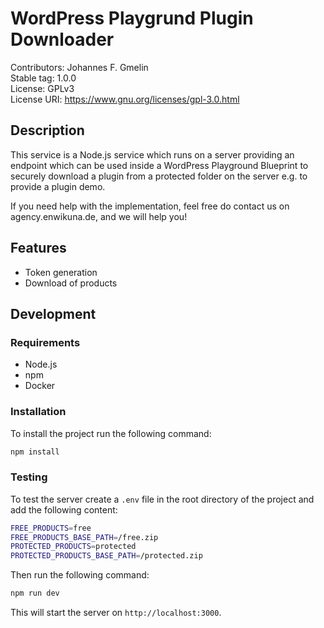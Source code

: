 # WordPress Playgrund Plugin Downloader

Contributors: Johannes F. Gmelin\
Stable tag: 1.0.0\
License: GPLv3\
License URI: https://www.gnu.org/licenses/gpl-3.0.html

## Description

This service is a Node.js service which runs on a server providing an endpoint which can be used inside a WordPress Playground Blueprint to securely download a plugin from a protected folder on the server e.g. to provide
a plugin demo.

If you need help with the implementation, feel free do contact us on agency.enwikuna.de, and we will help you!

## Features

- Token generation
- Download of products

## Development

### Requirements

- Node.js
- npm
- Docker

### Installation

To install the project run the following command:

```bash
npm install
```

### Testing

To test the server create a `.env` file in the root directory of the project and add the following content:

```bash
FREE_PRODUCTS=free
FREE_PRODUCTS_BASE_PATH=/free.zip
PROTECTED_PRODUCTS=protected
PROTECTED_PRODUCTS_BASE_PATH=/protected.zip
```

Then run the following command:

```bash
npm run dev
```

This will start the server on `http://localhost:3000`.